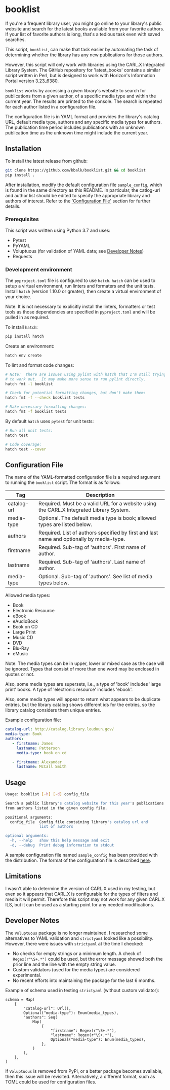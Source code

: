 # booklist

If you're a frequent library user, you might go online to your library's
public website and search for the latest books available from your favorite
authors.  If your list of favorite authors is long, that's a tedious task
even with saved searches.

This script, `booklist`, can make that task easier by automating the task
of determining whether the library has any new publications for those authors.

However, this script will only work with libraries using the CARL.X
Integrated Library System.  The GitHub repository for 'latest_books' contains
a similar script written in Perl, but is designed to work with Horizon's
Information Portal version 3.23_6380.

`booklist` works by accessing a given library's website to search for
publications from a given author, of a specific media type and within the
current year.  The results are printed to the console.  The search is
repeated for each author listed in a configuration file.

The configuration file is in YAML format and provides the library's
catalog URL, default media type, authors and any specific media types
for authors.  The publication time period includes publications with an
unknown publication time as the unknown time might include the current year.

## Installation

To install the latest release from github:

```sh
git clone https://github.com/kbalk/booklist.git && cd booklist
pip install .
```

After installation, modify the default configuration file `sample_config`,
which is found in the same directory as this README.  In particular, the
catlog-url and author list should be edited to specify the appropriate
library and authors of interest.  Refer to the
['Configuration File'](#configuration-file) section for further details.

### Prerequisites

This script was written using Python 3.7 and uses:

* Pytest
* PyYAML
* Voluptuous (for validation of YAML data; see [Developer Notes](#developer-notes))
* Requests


### Development environment

The `pyproject.toml` file is configured to use `hatch`.  `hatch` can be
used to setup a virtual environment, run linters and formaters and the
unit tests.  Install `hatch` (version 1.10.0 or greater), then create a
virtual environment of your choice.

Note:  It is not necessary to explicitly install the linters, formatters or
test tools as those dependencies are specified in `pyproject.toml` and will
be pulled in as required.

To install `hatch`:

```sh
pip install hatch
```

Create an environment:

```sh
hatch env create
```

To lint and format code changes:

```sh
# Note:  there are issues using pylint with hatch that I'm still trying
# to work out.  It may make more sense to run pylint directly.
hatch fmt -l booklist

# Check for potential formatting changes, but don't make them:
hatch fmt -f --check booklist tests

# Make necessary formatting changes:
hatch fmt -f booklist tests
```

By default `hatch` uses `pytest` for unit tests:

```sh
# Run all unit tests:
hatch test

# Code coverage:
hatch test --cover
```

## Configuration File

The name of the YAML-formatted configuration file is a required argument
to running the `booklist` script.  The format is as follows:

Tag   | Description
------------------|-----------------
catalog-url | Required.  Must be a valid URL for a website using the CARL.X Integrated Library System.
media-type  | Optional.  The default media type is book; allowed types are listed below.
authors     | Required.  List of authors specified by first and last name and optionally by media-type.
firstname   | Required.  Sub-tag of 'authors'.  First name of author.
lastname    | Required.  Sub-tag of 'authors'.  Last name of author.
media-type  | Optional.  Sub-tag of 'authors'.  See list of media types below.

Allowed media types:

- Book
- Electronic Resource
- eBook
- eAudioBook
- Book on CD
- Large Print
- Music CD
- DVD
- Blu-Ray
- eMusic

Note:  The media types can be in upper, lower or mixed case as the case
will be ignored.  Types that consist of more than one word may be enclosed
in quotes or not.

Also, some media types are supersets, i.e., a type of 'book' includes
'large print' books.  A type of 'electronic resource' includes 'ebook'.

Also, some media types will appear to return what appears to be duplicate
entries, but the library catalog shows different ids for the entries, so
the library catalog considers them unique entries.

Example configuration file:

```YAML
catalog-url: http://catalog.library.loudoun.gov/
media-type: Book
authors:
   - firstname: James
     lastname: Patterson
     media-type: book on cd

   - firstname: Alexander
     lastname: McCall Smith
```

## Usage

```sh
Usage: booklist [-h] [-d] config_file

Search a public library's catalog website for this year's publications
from authors listed in the given config file.

positional arguments:
  config_file  Config file containing library's catalog url and
               list of authors

optional arguments:
  -h, --help   show this help message and exit
  -d, --debug  Print debug information to stdout
```

A sample configuration file named `sample_config` has been provided with
the distribution.  The format of the configuration file is described
[here](#configuration-file).

## Limitations

I wasn't able to determine the version of CARL.X used in my testing,
but even so it appears that CARL.X is configurable for the types of
filters and media it will permit.  Therefore this script may not work
for any given CARL.X ILS, but it can be used as a starting point
for any needed modifications.

## Developer Notes

The `Voluptuous` package is no longer maintained.  I researched some
alternatives to YAML validation and `strictyaml` looked like a possibility.
However, there were issues with `strictyaml` at the time I checked:

- No checks for empty strings or a minimum length.  A check of
  `Regex(r"\S+.*")` could be used, but the error message showed both
  the prior line and the line with the empty string value.
- Custom validators (used for the media types) are considered
  experimental.
- No recent efforts into maintaining the package for the last 6 months.

Example of schema used in testing `strictyaml` (without custom validator):

```
schema = Map(
    {
        "catalog-url": Url(),
        Optional("media-type"): Enum(media_types),
        "authors": Seq(
            Map(
                {
                    "firstname": Regex(r"\S+.*"),
                    "lastname": Regex(r"\S+.*"),
                    Optional("media-type"): Enum(media_types),
                },
            )
        ),
    },
)
```

If `Voluptuous` is removed from PyPi, or a better package becomes available,
then this issue will be revisited.  Alternatively, a different format, such
as TOML could be used for configuration files.
